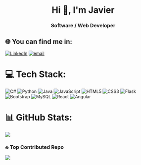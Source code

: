 <h1 align="center">Hi 👋, I'm Javier</h1>
<h3 align="center">Software / Web Developer</h3>

## 🌐 You can find me in:
[![LinkedIn](https://img.shields.io/badge/LinkedIn-%230077B5.svg?logo=linkedin&logoColor=white)](https://linkedin.com/in/https://www.linkedin.com/in/javier-rod-lop/) [![email](https://img.shields.io/badge/Email-D14836?logo=gmail&logoColor=white)](mailto:javierrl1108@gmail.com) 

# 💻 Tech Stack:
![C#](https://img.shields.io/badge/c%23-%23239120.svg?style=for-the-badge&logo=csharp&logoColor=white) ![Python](https://img.shields.io/badge/python-3670A0?style=for-the-badge&logo=python&logoColor=ffdd54) ![Java](https://img.shields.io/badge/java-%23ED8B00.svg?style=for-the-badge&logo=openjdk&logoColor=white) ![JavaScript](https://img.shields.io/badge/javascript-%23323330.svg?style=for-the-badge&logo=javascript&logoColor=%23F7DF1E) ![HTML5](https://img.shields.io/badge/html5-%23E34F26.svg?style=for-the-badge&logo=html5&logoColor=white) ![CSS3](https://img.shields.io/badge/css3-%231572B6.svg?style=for-the-badge&logo=css3&logoColor=white) ![Flask](https://img.shields.io/badge/flask-%23000.svg?style=for-the-badge&logo=flask&logoColor=white) ![Bootstrap](https://img.shields.io/badge/bootstrap-%238511FA.svg?style=for-the-badge&logo=bootstrap&logoColor=white) ![MySQL](https://img.shields.io/badge/mysql-4479A1.svg?style=for-the-badge&logo=mysql&logoColor=white) ![React](https://img.shields.io/badge/react-%2361DAFB.svg?style=for-the-badge&logo=react&logoColor=white) ![Angular](https://img.shields.io/badge/angular-%23DD0031.svg?style=for-the-badge&logo=angular&logoColor=white)
# 📊 GitHub Stats:
![](https://github-readme-stats.vercel.app/api?username=javierrdlp&theme=tokyonight&hide_border=false&include_all_commits=false&count_private=false)<br/>


### 🔝 Top Contributed Repo
![](https://github-contributor-stats.vercel.app/api?username=javierrdlp&limit=5&theme=tokyonight&combine_all_yearly_contributions=true)

<!-- Proudly created with GPRM ( https://gprm.itsvg.in ) -->

<!-- Proudly created with GPRM ( https://gprm.itsvg.in ) -->


<!--
**javierrdlp/javierrdlp** is a ✨ _special_ ✨ repository because its `README.md` (this file) appears on your GitHub profile.
![](https://nirzak-streak-stats.vercel.app/?user=javierrdlp&theme=radical&hide_border=false)<br/>
![](https://github-readme-stats.vercel.app/api/top-langs/?username=javierrdlp&theme=tokyonight&hide_border=false&include_all_commits=false&count_private=false&layout=compact)
Here are some ideas to get you started:

- 🔭 I’m currently working on ...
- 🌱 I’m currently learning ...
- 👯 I’m looking to collaborate on ...
- 🤔 I’m looking for help with ...
- 💬 Ask me about ...
- 📫 How to reach me: ...
- 😄 Pronouns: ...
- ⚡ Fun fact: ...
-->
